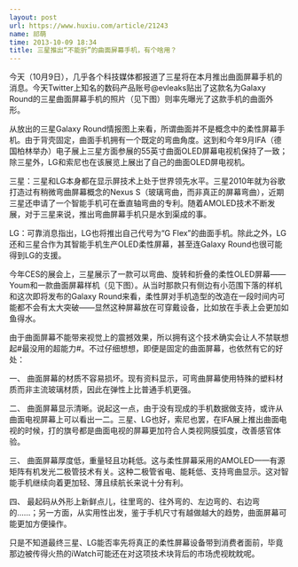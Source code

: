 ```yaml
---
layout: post
url: https://www.huxiu.com/article/21243
name: 祁萌
time: 2013-10-09 18:34
title: 三星推出“不能折”的曲面屏幕手机，有个啥用？
---
```

今天（10月9日），几乎各个科技媒体都报道了三星将在本月推出曲面屏幕手机的消息。今天Twitter上知名的数码产品账号@evleaks贴出了这款名为Galaxy Round的三星曲面屏幕手机的照片（见下图）则率先曝光了这款手机的曲面外形。

从放出的三星Galaxy Round情报图上来看，所谓曲面并不是概念中的柔性屏幕手机。由于背壳固定，曲面手机拥有一个既定的弯曲角度。这到和今年9月IFA（德国柏林举办）电子展上三星方面参展的55英寸曲面OLED屏幕电视机保持了一致；除三星外，LG和索尼也在该展览上展出了自己的曲面OLED屏电视机。

三星：三星和LG本身都在显示屏技术上处于世界领先水平。三星2010年就为谷歌打造过有稍微弯曲屏幕概念的Nexus S（玻璃弯曲，而非真正的屏幕弯曲），近期三星还申请了一个智能手机可在垂直轴弯曲的专利。随着AMOLED技术不断发展，对于三星来说，推出弯曲屏幕手机只是水到渠成的事。

LG：可靠消息指出，LG也将推出自己代号为“G Flex”的曲面手机。除此之外，LG还和三星合作为其智能手机生产OLED柔性屏幕，甚至连Galaxy Round也很可能得到LG的支援。

今年CES的展会上，三星展示了一款可以弯曲、旋转和折叠的柔性OLED屏幕——Youm和一款曲面屏幕样机（见下图）。从当时那款只有侧边有小范围下落的样机和这次即将发布的Galaxy Round来看，柔性屏对手机造型的改造在一段时间内可能都不会有太大突破——显然这种屏幕放在可穿戴设备，比如放在手表上会更加如鱼得水。

由于曲面屏幕不能带来视觉上的震撼效果，所以拥有这个技术确实会让人不禁联想起#最没用的超能力#。不过仔细想想，即便是固定的曲面屏幕，也依然有它的好处：

一、 曲面屏幕的材质不容易损坏。现有资料显示，可弯曲屏幕使用特殊的塑料材质而非主流玻璃材质，因此在弹性上比普通手机更强。

二、 曲面屏幕显示清晰。说起这一点，由于没有现成的手机数据做支持，或许从曲面电视屏幕上可以看出一二。三星、LG也好，索尼也罢，在IFA展上推出曲面电视的时候，打的旗号都是曲面电视的屏幕更加符合人类视网膜弧度，改善感官体验。

三、 曲面屏幕厚度低，重量轻且功耗低。这与柔性屏幕采用的AMOLED——有源矩阵有机发光二极管技术有关。这种二极管省电、能耗低、支持弯曲显示。这对智能手机继续向着更加轻、薄且续航长来说十分有利。

四、 最起码从外形上新鲜点儿，往里弯的、往外弯的、左边弯的、右边弯的……；另一方面，从实用性出发，鉴于手机尺寸有越做越大的趋势，曲面屏幕可能更加方便操作。

只是不知道最终三星、LG能否率先将真正的柔性屏幕设备带到消费者面前，毕竟那边被传得火热的iWatch可能还在对这项技术块背后的市场虎视眈眈呢。

